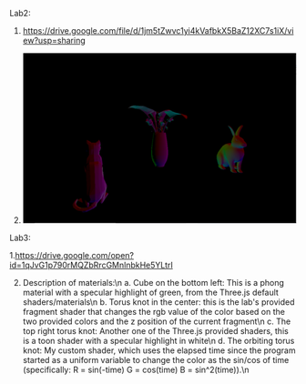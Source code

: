 Lab2:

1. https://drive.google.com/file/d/1jm5tZwvc1yi4kVafbkX5BaZ12XC7s1iX/view?usp=sharing

2. ![](lab2/CatBunnyScrsht.png)

Lab3:

1.https://drive.google.com/open?id=1qJvG1p790rMQZbRrcGMnlnbkHe5YLtrI

2. Description of materials:\n
  a. Cube on the bottom left: This is a phong material with a specular highlight of green, from the Three.js default shaders/materials\n
  b. Torus knot in the center: this is the lab's provided fragment shader that changes the rgb value of the color based on the two provided colors and the z position of the current fragment\n
  c. The top right torus knot: Another one of the Three.js provided shaders, this is a toon shader with a specular highlight in white\n
  d. The orbiting torus knot: My custom shader, which uses the elapsed time since the program started as a uniform variable to change the color as the sin/cos of time (specifically: R = sin(-time) G = cos(time) B = sin^2(time)).\n
